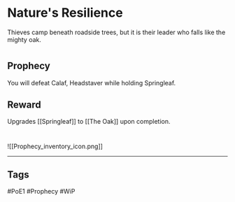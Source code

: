 # Nature's Resilience
Thieves camp beneath roadside trees, but it is their leader who falls like the mighty oak.
#
## Prophecy
You will defeat Calaf, Headstaver while holding Springleaf.
## Reward
Upgrades [[Springleaf]] to [[The Oak]] upon completion. 

#
![[Prophecy_inventory_icon.png]]

---
## Tags
#PoE1 
#Prophecy
#WiP 